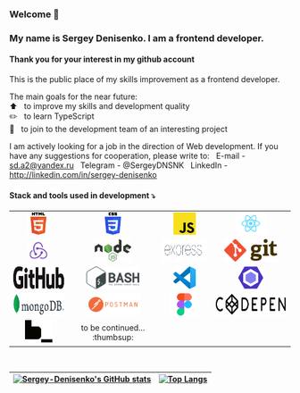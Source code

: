 ### Welcome 👋
### My name is Sergey Denisenko. I am a frontend developer.

#### Thank you for your interest in my github account
<!--
Это публичное место моего развития как фронтэнд разработчика. 

Основные цели на ближайшее время:  
:arrow_up: &nbsp; повысить свой уровень и качество разработки  
:pencil2: &nbsp; bpexbnm TypeScript  
:muscle: &nbsp; к команде разработчиков интересного проекта  
-->
This is the public place of my skills improvement as a frontend developer.

The main goals for the near future:  
:arrow_up: &nbsp; to improve my skills and development quality  
:pencil2: &nbsp; to learn TypeScript  
:muscle: &nbsp; to join to the development team of an interesting project

I am actively looking for a job in the direction of Web development.
If you have any suggestions for cooperation, please write to:
&nbsp; E-mail - sd.a2@yandex.ru
&nbsp; Telegram - @SergeyDNSNK
&nbsp; LinkedIn - http://linkedin.com/in/sergey-denisenko


<!--
Stack and tools used in development:  
:white_check_mark: &nbsp; HTML  
:white_check_mark: &nbsp; CSS  
:white_check_mark: &nbsp; JS  
:white_check_mark: &nbsp; React  
:white_check_mark: &nbsp; Node.js  
:white_check_mark: &nbsp; express.js  
:white_check_mark: &nbsp; Git  
:white_check_mark: &nbsp; GitHub  
:white_check_mark: &nbsp; Bash  
:white_check_mark: &nbsp; Visual Studio Code  
:white_check_mark: &nbsp; ESLint  
:white_check_mark: &nbsp; Mongo DB  
:white_check_mark: &nbsp; Postman  
:white_check_mark: &nbsp; CodePen  
:white_check_mark: &nbsp; Figma  
-->

#### Stack and tools used in development :arrow_heading_down:
<table>
  <tr>
    <td style="pointer-events:none" align="center"><img src="./images/HTML5_logo_and_wordmark.svg" height="40px" alt="HTML"></td>
    <td align="center"><img src="./images/CSS3_logo_and_wordmark.svg" height="40px" alt="CSS"></td>
    <td style="pointer-events:none" align="center"><img src="./images/Unofficial_JavaScript_logo_2.svg" height="40px" alt="JS"></td>
    <td align="center"><img src="./images/React-icon.svg" height="40px" alt="React"></td>
  </tr>
  <tr>
    <td align="center"><img src="./images/redux.svg" height="40px" alt="Redux"></td>   
    <td align="center"><img src="./images/Node.js_logo.svg" height="40px" alt="Node.js"></td>
    <td align="center"><img src="./images/Expressjs.png" height="40px" alt="Express.js"></td>
    <td align="center"><img src="./images/Git-logo.svg" height="40px" alt="Git"></td>
  </tr>
  <tr>
    <td align="center"><img src="./images/GitHub_logo_2013.svg" height="40px" alt="GitHub"></td>
    <td align="center"><img src="./images/Gnu-bash-logo.svg" height="40px" alt="Bash"></td>
    <td align="center"><img src="./images/Visual_Studio_Code_1.35_icon.svg" height="40px" alt="Visual Studio Code"></td>
    <td align="center"><img src="./images/ESLint_logo.svg" height="40px" alt="ESLint"></td>
  </tr>
  <tr>
    <td align="center"><img src="./images/MongoDB_Logo.svg" height="40px" alt="MongoDB"></td>
    <td align="center"><img src="./images/Postman_logo.png" height="40px" alt="Postman"></td>
    <td align="center"><img src="./images/Figma-1-logo.png" height="40px" alt="Figma"></td>
    <td align="center"><img src="./images/Codepen-Black-Large.png" height="40px" alt="Codepen"></td>
  </tr>
  <tr>
  <td align="center"><img src="./images/Logo_BEM.png" height="40px" alt="BEM"></td>
  <td align="center">to be continued... :thumbsup:</td>
</tr>
</table>

<!--
| <img src="./images/HTML5_logo_and_wordmark.svg" height="40px" alt="HTML"> | <img src="./images/CSS3_logo_and_wordmark.svg" height="40px" alt="CSS"> | <img src="./images/Unofficial_JavaScript_logo_2.svg" height="40px" alt="JS"> | <img src="./images/React-icon.svg" height="40px" alt="React"> |
| - | - | - | - |
| <img src="./images/redux.svg" height="40px" alt="Redux"> | <img src="./images/Node.js_logo.svg" height="40px" alt="Node.js"> | <img src="./images/Expressjs.png" height="40px" alt="Express.js"> | <img src="./images/Git-logo.svg" height="40px" alt="Git"> |
| <img src="./images/GitHub_logo_2013.svg" height="40px" alt="GitHub"> | <img src="./images/Gnu-bash-logo.svg" height="40px" alt="Bash"> |
| <p style="display: block; margin: 0 auto"><img src="./images/Visual_Studio_Code_1.35_icon.svg" height="40px" alt="Visual Studio Code"></p> | <img src="./images/ESLint_logo.svg" height="40px" alt="ESLint"> | <img src="./images/MongoDB_Logo.svg" height="40px" alt="MongoDB"> | <img src="./images/Codepen-Black-Large.png" height="40px" alt="Codepen"> |
| <img src="./images/Postman_logo.png" height="40px" alt="Postman">  | <img src="./images/Figma-1-logo.png" height="40px" alt="Figma"> | - | to be continued... |

| HTML | CSS | JS | React | Node.js | express.js |
| - | - | - | - | - | - |
| Git | GitHub | Bash | Visual Studio Code | ESLint | ESLint|
-->
&nbsp;  

| [![Sergey-Denisenko's GitHub stats](https://github-readme-stats.vercel.app/api?username=Sergey-Denisenko&show_icons=1&hide=issues,contribs)](https://github.com/Sergey-Denisenko/github-readme-stats) | [![Top Langs](https://github-readme-stats.vercel.app/api/top-langs/?username=Sergey-Denisenko&layout=compact)](https://github.com/Sergey-Denisenko/github-readme-stats) |
| - | - |

<!--
[![Sergey-Denisenko's GitHub stats](https://github-readme-stats.vercel.app/api?username=Sergey-Denisenko&show_icons=1&hide=issues,contribs)](https://github.com/Sergey-Denisenko/github-readme-stats)
-->
<!--
[![Top Langs](https://github-readme-stats.vercel.app/api/top-langs/?username=Sergey-Denisenko&layout=compact)](https://github.com/Sergey-Denisenko/github-readme-stats)
-->
<!--
[![Top Langs](https://github-readme-stats.vercel.app/api/top-langs/?username=Sergey-Denisenko)](https://github.com/Sergey-Denisenko/github-readme-stats)
-->

<!--
**Sergey-Denisenko/Sergey-Denisenko** is a ✨ _special_ ✨ repository because its `README.md` (this file) appears on your GitHub profile.

Here are some ideas to get you started:

- 🔭 I’m currently working on ...
- 🌱 I’m currently learning ...
- 👯 I’m looking to collaborate on ...
- 🤔 I’m looking for help with ...
- 💬 Ask me about ...
- 📫 How to reach me: ...
- 😄 Pronouns: ...
- ⚡ Fun fact: ...
-->
